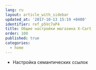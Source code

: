 ```yaml
---
lang: ru
layout: article_with_sidebar
updated_at: '2017-10-13 15:19 +0400'
identifier: ref_p5Vc7aP4
title: Общие настройки магазина X-Cart
order: 100
published: true
categories:
  - home
---
```

*  Настройка семантических ссылок

